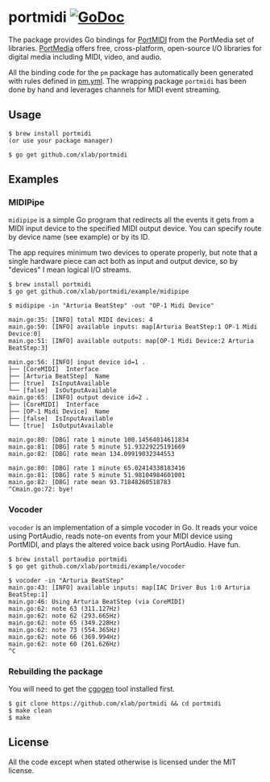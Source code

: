 portmidi [![GoDoc](https://godoc.org/github.com/xlab/portmidi?status.svg)](https://godoc.org/github.com/xlab/portmidi)
========

The package provides Go bindings for [PortMIDI](http://portmedia.sourceforge.net/portmidi/) from the PortMedia set of libraries. [PortMedia](http://portaudio.com) offers free, cross-platform, open-source I/O libraries for digital media including MIDI, video, and audio.

All the binding code for the `pm` package has automatically been generated with rules defined in [pm.yml](/pm.yml). The wrapping package `portmidi` has been done by hand and leverages channels for MIDI event streaming.

## Usage

```
$ brew install portmidi
(or use your package manager)

$ go get github.com/xlab/portmidi
```

## Examples

### MIDIPipe

`midipipe` is a simple Go program that redirects all the events it gets from a MIDI input device
to the specified MIDI output device. You can specify route by device name (see example) or by its ID.

The app requires minimum two devices to operate properly, but note that a single hardware piece can act
both as input and output device, so by "devices" I mean logical I/O streams.

```
$ brew install portmidi
$ go get github.com/xlab/portmidi/example/midipipe

$ midipipe -in "Arturia BeatStep" -out "OP-1 Midi Device"

main.go:35: [INFO] total MIDI devices: 4
main.go:50: [INFO] available inputs: map[Arturia BeatStep:1 OP-1 Midi Device:0]
main.go:51: [INFO] available outputs: map[OP-1 Midi Device:2 Arturia BeatStep:3]

main.go:56: [INFO] input device id=1 .
├── [CoreMIDI]  Interface
├── [Arturia BeatStep]  Name
├── [true]  IsInputAvailable
└── [false]  IsOutputAvailable
main.go:65: [INFO] output device id=2 .
├── [CoreMIDI]  Interface
├── [OP-1 Midi Device]  Name
├── [false]  IsInputAvailable
└── [true]  IsOutputAvailable

main.go:80: [DBG] rate 1 minute 100.14564014611834
main.go:81: [DBG] rate 5 minute 51.93229225191669
main.go:82: [DBG] rate mean 134.09919032344553

main.go:80: [DBG] rate 1 minute 65.02414338183416
main.go:81: [DBG] rate 5 minute 51.98104984601001
main.go:82: [DBG] rate mean 93.71848260518783
^Cmain.go:72: bye!
```

### Vocoder

`vocoder` is an implementation of a simple vocoder in Go. It reads your voice using PortAudio, reads note-on events from your MIDI device using PortMIDI, and plays the altered voice back using PortAudio. Have fun.

```
$ brew install portaudio portmidi
$ go get github.com/xlab/portmidi/example/vocoder

$ vocoder -in "Arturia BeatStep"
main.go:43: [INFO] available inputs: map[IAC Driver Bus 1:0 Arturia BeatStep:1]
main.go:46: Using Arturia BeatStep (via CoreMIDI)
main.go:62: note 63 (311.127Hz)
main.go:62: note 62 (293.665Hz)
main.go:62: note 65 (349.228Hz)
main.go:62: note 73 (554.365Hz)
main.go:62: note 66 (369.994Hz)
main.go:62: note 60 (261.626Hz)
^C
```

### Rebuilding the package

You will need to get the [cgogen](https://git.io/cgogen) tool installed first.

```
$ git clone https://github.com/xlab/portmidi && cd portmidi
$ make clean
$ make
```

## License

All the code except when stated otherwise is licensed under the MIT license.
